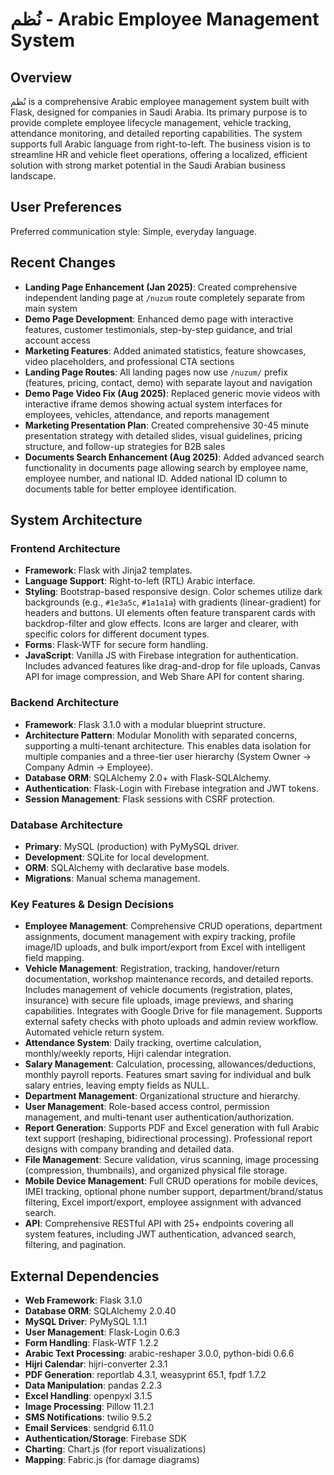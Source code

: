 # نُظم - Arabic Employee Management System

## Overview
نُظم is a comprehensive Arabic employee management system built with Flask, designed for companies in Saudi Arabia. Its primary purpose is to provide complete employee lifecycle management, vehicle tracking, attendance monitoring, and detailed reporting capabilities. The system supports full Arabic language from right-to-left. The business vision is to streamline HR and vehicle fleet operations, offering a localized, efficient solution with strong market potential in the Saudi Arabian business landscape.

## User Preferences
Preferred communication style: Simple, everyday language.

## Recent Changes
- **Landing Page Enhancement (Jan 2025)**: Created comprehensive independent landing page at `/nuzum` route completely separate from main system
- **Demo Page Development**: Enhanced demo page with interactive features, customer testimonials, step-by-step guidance, and trial account access
- **Marketing Features**: Added animated statistics, feature showcases, video placeholders, and professional CTA sections
- **Landing Page Routes**: All landing pages now use `/nuzum/` prefix (features, pricing, contact, demo) with separate layout and navigation
- **Demo Page Video Fix (Aug 2025)**: Replaced generic movie videos with interactive iframe demos showing actual system interfaces for employees, vehicles, attendance, and reports management
- **Marketing Presentation Plan**: Created comprehensive 30-45 minute presentation strategy with detailed slides, visual guidelines, pricing structure, and follow-up strategies for B2B sales
- **Documents Search Enhancement (Aug 2025)**: Added advanced search functionality in documents page allowing search by employee name, employee number, and national ID. Added national ID column to documents table for better employee identification.

## System Architecture
### Frontend Architecture
- **Framework**: Flask with Jinja2 templates.
- **Language Support**: Right-to-left (RTL) Arabic interface.
- **Styling**: Bootstrap-based responsive design. Color schemes utilize dark backgrounds (e.g., `#1e3a5c`, `#1a1a1a`) with gradients (linear-gradient) for headers and buttons. UI elements often feature transparent cards with backdrop-filter and glow effects. Icons are larger and clearer, with specific colors for different document types.
- **Forms**: Flask-WTF for secure form handling.
- **JavaScript**: Vanilla JS with Firebase integration for authentication. Includes advanced features like drag-and-drop for file uploads, Canvas API for image compression, and Web Share API for content sharing.

### Backend Architecture
- **Framework**: Flask 3.1.0 with a modular blueprint structure.
- **Architecture Pattern**: Modular Monolith with separated concerns, supporting a multi-tenant architecture. This enables data isolation for multiple companies and a three-tier user hierarchy (System Owner → Company Admin → Employee).
- **Database ORM**: SQLAlchemy 2.0+ with Flask-SQLAlchemy.
- **Authentication**: Flask-Login with Firebase integration and JWT tokens.
- **Session Management**: Flask sessions with CSRF protection.

### Database Architecture
- **Primary**: MySQL (production) with PyMySQL driver.
- **Development**: SQLite for local development.
- **ORM**: SQLAlchemy with declarative base models.
- **Migrations**: Manual schema management.

### Key Features & Design Decisions
- **Employee Management**: Comprehensive CRUD operations, department assignments, document management with expiry tracking, profile image/ID uploads, and bulk import/export from Excel with intelligent field mapping.
- **Vehicle Management**: Registration, tracking, handover/return documentation, workshop maintenance records, and detailed reports. Includes management of vehicle documents (registration, plates, insurance) with secure file uploads, image previews, and sharing capabilities. Integrates with Google Drive for file management. Supports external safety checks with photo uploads and admin review workflow. Automated vehicle return system.
- **Attendance System**: Daily tracking, overtime calculation, monthly/weekly reports, Hijri calendar integration.
- **Salary Management**: Calculation, processing, allowances/deductions, monthly payroll reports. Features smart saving for individual and bulk salary entries, leaving empty fields as NULL.
- **Department Management**: Organizational structure and hierarchy.
- **User Management**: Role-based access control, permission management, and multi-tenant user authentication/authorization.
- **Report Generation**: Supports PDF and Excel generation with full Arabic text support (reshaping, bidirectional processing). Professional report designs with company branding and detailed data.
- **File Management**: Secure validation, virus scanning, image processing (compression, thumbnails), and organized physical file storage.
- **Mobile Device Management**: Full CRUD operations for mobile devices, IMEI tracking, optional phone number support, department/brand/status filtering, Excel import/export, employee assignment with advanced search.
- **API**: Comprehensive RESTful API with 25+ endpoints covering all system features, including JWT authentication, advanced search, filtering, and pagination.

## External Dependencies
- **Web Framework**: Flask 3.1.0
- **Database ORM**: SQLAlchemy 2.0.40
- **MySQL Driver**: PyMySQL 1.1.1
- **User Management**: Flask-Login 0.6.3
- **Form Handling**: Flask-WTF 1.2.2
- **Arabic Text Processing**: arabic-reshaper 3.0.0, python-bidi 0.6.6
- **Hijri Calendar**: hijri-converter 2.3.1
- **PDF Generation**: reportlab 4.3.1, weasyprint 65.1, fpdf 1.7.2
- **Data Manipulation**: pandas 2.2.3
- **Excel Handling**: openpyxl 3.1.5
- **Image Processing**: Pillow 11.2.1
- **SMS Notifications**: twilio 9.5.2
- **Email Services**: sendgrid 6.11.0
- **Authentication/Storage**: Firebase SDK
- **Charting**: Chart.js (for report visualizations)
- **Mapping**: Fabric.js (for damage diagrams)